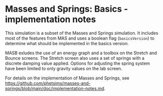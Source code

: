 # Masses and Springs: Basics - implementation notes

This simulation is a subset of the Masses and Springs simulation. It includes most of the features from MAS and uses a
boolean flag (`basicsVersion`) to determine what should be implemented in the basics version.

MASB exludes the use of an energy graph and a toolbox on the Stretch and Bounce screens. The Stretch screen also uses a
set of springs with a discrete damping value applied. Options for adjusting the spring system have been limited to only
gravity values on the lab screen.

For details on the implementation of Masses and Springs,
see https://github.com/phetsims/masses-and-springs/blob/main/doc/implementation-notes.md.
